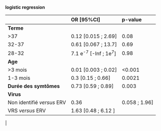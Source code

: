 **logistic regression**

|     | OR [95%CI]  |  p-value    |
| :------------  | :-          | :-          |
| **Terme** |  |  |
| >37  |  0.12 [0.015 ; 2.69]  | 0.08  |
| 32-37  | 0.61 [0.067 ; 13.7]  | 0.69  |
| 28-32  | 7.1 e<sup>-7</sup> [-Inf ; 1e<sup>7</sup>]  | 0.98  | 
| **Age** |  |  |
| >3 mois | 0.01 [0.003 ; 0.02] | <0.001  |
| 1-3 mois | 0.3 [0.15 ; 0.66]  | 0.0021  |
| **Durée des symtômes**  | 0.73 [0.59 ; 0.89] | 0.003  |
| **Virus**  |  |  |
| Non identifié *versus* ERV | 0.36  | 0.058 ; 1.96]  | |
| VRS *versus* ERV  | 1.63 [0.48 ; 6.12 ]  |  |
| 

